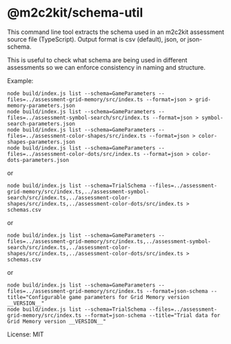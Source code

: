 # @m2c2kit/schema-util

This command line tool extracts the schema used in an m2c2kit assessment source file (TypeScript). Output format is csv (default), json, or json-schema.

This is useful to check what schema are being used in different assessments so we can enforce consistency in naming and structure.

Example:

```
node build/index.js list --schema=GameParameters --files=../assessment-grid-memory/src/index.ts --format=json > grid-memory-parameters.json
node build/index.js list --schema=GameParameters --files=../assessment-symbol-search/src/index.ts --format=json > symbol-search-parameters.json
node build/index.js list --schema=GameParameters --files=../assessment-color-shapes/src/index.ts --format=json > color-shapes-parameters.json
node build/index.js list --schema=GameParameters --files=../assessment-color-dots/src/index.ts --format=json > color-dots-parameters.json
```

or

```
node build/index.js list --schema=TrialSchema --files=../assessment-grid-memory/src/index.ts,../assessment-symbol-search/src/index.ts,../assessment-color-shapes/src/index.ts,../assessment-color-dots/src/index.ts > schemas.csv
```

or

```
node build/index.js list --schema=GameParameters --files=../assessment-grid-memory/src/index.ts,../assessment-symbol-search/src/index.ts,../assessment-color-shapes/src/index.ts,../assessment-color-dots/src/index.ts > schemas.csv
```

or

```
node build/index.js list --schema=GameParameters --files=../assessment-grid-memory/src/index.ts --format=json-schema --title="Configurable game parameters for Grid Memory version __VERSION__"
node build/index.js list --schema=TrialSchema --files=../assessment-grid-memory/src/index.ts --format=json-schema --title="Trial data for Grid Memory version __VERSION__"
```

License: MIT
